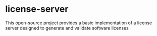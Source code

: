 # license-server
This open-source project provides a basic implementation of a license server designed to generate and validate software licenses
